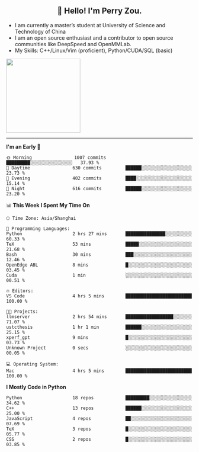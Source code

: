 <h2 align="center">👋 Hello! I'm Perry Zou.</h2>

- I am currently a master’s student at University of Science and Technology of China
- I am an open source enthusiast and a contributor to open source communities like DeepSpeed and OpenMMLab.
- My Skills: C++/Linux/Vim (proficient), Python/CUDA/SQL (basic)

<img height=200 align="center" src="https://github-readme-stats.vercel.app/api?username=zonepg" />

-------

<!--START_SECTION:waka-->
**I'm an Early 🐤** 

```text
🌞 Morning                1007 commits        █████████░░░░░░░░░░░░░░░░   37.93 % 
🌆 Daytime                630 commits         ██████░░░░░░░░░░░░░░░░░░░   23.73 % 
🌃 Evening                402 commits         ████░░░░░░░░░░░░░░░░░░░░░   15.14 % 
🌙 Night                  616 commits         ██████░░░░░░░░░░░░░░░░░░░   23.20 % 
```


📊 **This Week I Spent My Time On** 

```text
🕑︎ Time Zone: Asia/Shanghai

💬 Programming Languages: 
Python                   2 hrs 27 mins       ███████████████░░░░░░░░░░   60.33 % 
TeX                      53 mins             █████░░░░░░░░░░░░░░░░░░░░   21.68 % 
Bash                     30 mins             ███░░░░░░░░░░░░░░░░░░░░░░   12.46 % 
OpenEdge ABL             8 mins              █░░░░░░░░░░░░░░░░░░░░░░░░   03.45 % 
Cuda                     1 min               ░░░░░░░░░░░░░░░░░░░░░░░░░   00.51 % 

🔥 Editors: 
VS Code                  4 hrs 5 mins        █████████████████████████   100.00 % 

🐱‍💻 Projects: 
llmserver                2 hrs 54 mins       ██████████████████░░░░░░░   71.07 % 
ustcthesis               1 hr 1 min          ██████░░░░░░░░░░░░░░░░░░░   25.15 % 
xperf_gpt                9 mins              █░░░░░░░░░░░░░░░░░░░░░░░░   03.73 % 
Unknown Project          0 secs              ░░░░░░░░░░░░░░░░░░░░░░░░░   00.05 % 

💻 Operating System: 
Mac                      4 hrs 5 mins        █████████████████████████   100.00 % 
```

**I Mostly Code in Python** 

```text
Python                   18 repos            █████████░░░░░░░░░░░░░░░░   34.62 % 
C++                      13 repos            ██████░░░░░░░░░░░░░░░░░░░   25.00 % 
JavaScript               4 repos             ██░░░░░░░░░░░░░░░░░░░░░░░   07.69 % 
TeX                      3 repos             █░░░░░░░░░░░░░░░░░░░░░░░░   05.77 % 
CSS                      2 repos             █░░░░░░░░░░░░░░░░░░░░░░░░   03.85 % 
```




<!--END_SECTION:waka-->
